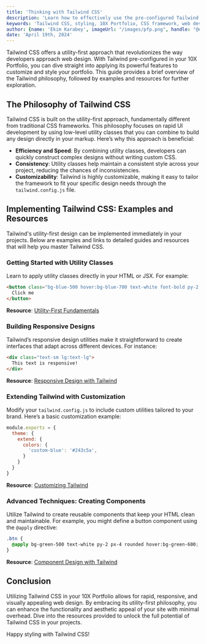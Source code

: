 ```yaml
---
title: 'Thinking with Tailwind CSS'
description: 'Learn how to effectively use the pre-configured Tailwind CSS in your 10X Portfolio to enhance the aesthetics and functionality of your site.'
keywords: 'Tailwind CSS, styling, 10X Portfolio, CSS framework, web development'
author: {name: 'Ekim Karabey', imageUrl: "/images/pfp.png", handle: "@ekimerton", url: "https://www.twitter.com/ekimerton"}
date: 'April 19th, 2024'
---
```


Tailwind CSS offers a utility-first approach that revolutionizes the way developers approach web design. With Tailwind pre-configured in your 10X Portfolio, you can dive straight into applying its powerful features to customize and style your portfolio. This guide provides a brief overview of the Tailwind philosophy, followed by examples and resources for further exploration.

## The Philosophy of Tailwind CSS

Tailwind CSS is built on the utility-first approach, fundamentally different from traditional CSS frameworks. This philosophy focuses on rapid UI development by using low-level utility classes that you can combine to build any design directly in your markup. Here’s why this approach is beneficial:

- **Efficiency and Speed**: By combining utility classes, developers can quickly construct complex designs without writing custom CSS.
- **Consistency**: Utility classes help maintain a consistent style across your project, reducing the chances of inconsistencies.
- **Customizability**: Tailwind is highly customizable, making it easy to tailor the framework to fit your specific design needs through the `tailwind.config.js` file.

## Implementing Tailwind CSS: Examples and Resources

Tailwind's utility-first design can be implemented immediately in your projects. Below are examples and links to detailed guides and resources that will help you master Tailwind CSS.

### Getting Started with Utility Classes

Learn to apply utility classes directly in your HTML or JSX. For example:

```html
<button class="bg-blue-500 hover:bg-blue-700 text-white font-bold py-2 px-4 rounded">
  Click me
</button>
```

**Resource**: [Utility-First Fundamentals](https://blog.tailwindcss.com/utility-first-fundamentals)

### Building Responsive Designs

Tailwind’s responsive design utilities make it straightforward to create interfaces that adapt across different devices. For instance:

```html
<div class="text-sm lg:text-lg">
  This text is responsive!
</div>
```

**Resource**: [Responsive Design with Tailwind](https://blog.tailwindcss.com/responsive-design)

### Extending Tailwind with Customization

Modify your `tailwind.config.js` to include custom utilities tailored to your brand. Here’s a basic customization example:

```javascript
module.exports = {
  theme: {
    extend: {
      colors: {
        'custom-blue': '#243c5a',
      }
    }
  }
}
```

**Resource**: [Customizing Tailwind](https://blog.tailwindcss.com/customizing-tailwind)

### Advanced Techniques: Creating Components

Utilize Tailwind to create reusable components that keep your HTML clean and maintainable. For example, you might define a button component using the `@apply` directive:

```css
.btn {
  @apply bg-green-500 text-white py-2 px-4 rounded hover:bg-green-600;
}
```

**Resource**: [Component Design with Tailwind](https://blog.tailwindcss.com/component-design)

## Conclusion

Utilizing Tailwind CSS in your 10X Portfolio allows for rapid, responsive, and visually appealing web design. By embracing its utility-first philosophy, you can enhance the functionality and aesthetic appeal of your site with minimal overhead. Dive into the resources provided to unlock the full potential of Tailwind CSS in your projects.

Happy styling with Tailwind CSS!

